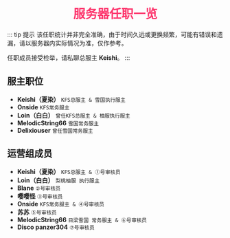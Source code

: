 # <div align="center"><font color=#FD366D>服务器任职一览</font></div>
::: tip 提示
该任职统计并非完全准确，由于时间久远或更换频繁，可能有错误和遗漏，请以服务器内实际情况为准，仅作参考。

任职成员接受检举，请私聊总服主 **Keishi**。
:::
## 服主职位
* **Keishi（夏染）** `KFS总服主 & 雪国执行服主`
* **Onside** `KFS常务服主`
* **Loin（白白）** `曾任KFS总服主 & 柚服执行服主`
* **MelodicString66** `雪国常务服主`
* **Delixiouser** `曾任雪国常务服主`

## 运营组成员
* **Keishi（夏染）** `KFS总服主 & ①号审核员` 
* **Loin（白白）** `梨桃柚服 执行服主` 
* **Blane** `②号审核员` 
* **嘤嘤怪** `③号审核员` 
* **Onside** `KFS常务服主 & ④号审核员` 
* **苏苏** `⑤号审核员` 
* **MelodicString66** `日梁雪国 常务服主 & ⑥号审核员` 
* **Disco panzer304** `⑦号审核员` 